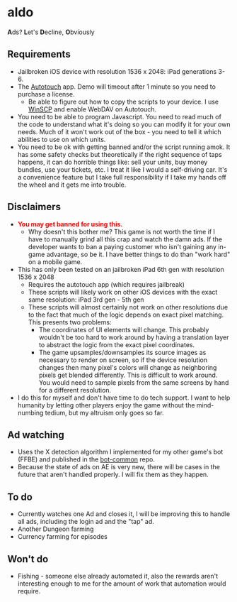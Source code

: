 # aldo
**A**ds? **L**et's **D**ecline, **O**bviously

## Requirements
* Jailbroken iOS device with resolution 1536 x 2048: iPad generations 3-6.
* The [Autotouch](https://docs.autotouch.net/) app. Demo will timeout after 1 minute so you need to purchase a license.
    * Be able to figure out how to copy the scripts to your device. I use [WinSCP](https://winscp.net/eng/index.php) and enable WebDAV on Autotouch.
* You need to be able to program Javascript. You need to read much of the code to understand what it's doing so you can modify it for your own needs. Much of it won't work out of the box - you need to tell it which abilities to use on which units.
* You need to be ok with getting banned and/or the script running amok. It has some safety checks but theoretically if the right sequence of taps happens, it can do horrible things like: sell your units, buy money bundles, use your tickets, etc. I treat it like I would a self-driving car. It's a convenience feature but I take full responsibility if I take my hands off the wheel and it gets me into trouble.

## Disclaimers
* <span style="color:red">**You may get banned for using this.**</span>
    * Why doesn't this bother me? This game is not worth the time if I have to manually grind all this crap and watch the damn ads. If the developer wants to ban a paying customer who isn't gaining any in-game advantage, so be it. I have better things to do than "work hard" on a mobile game.
* This has only been tested on an jailbroken iPad 6th gen with resolution 1536 x 2048
    * Requires the autotouch app (which requires jailbreak)
    * These scripts will likely work on other iOS devices with the exact same resolution: iPad 3rd gen - 5th gen
    * These scripts will almost certainly not work on other resolutions due to the fact that much of the logic depends on exact pixel matching. This presents two problems:
        * The coordinates of UI elements will change. This probably wouldn't be too hard to work around by having a translation layer to abstract the logic from the exact pixel coordinates.
        * The game upsamples/downsamples its source images as necessary to render on screen, so if the device resolution changes then many pixel's colors will change as neighboring pixels get blended differently. This is difficult to work around. You would need to sample pixels from the same screens by hand for a different resolution.
* I do this for myself and don't have time to do tech support. I want to help humanity by letting other players enjoy the game without the mind-numbing tedium, but my altruism only goes so far.

## Ad watching
* Uses the X detection algorithm I implemented for my other game's bot (FFBE) and published in the [bot-common](https://github.com/ratbirdmonger/bot-common) repo.
* Because the state of ads on AE is very new, there will be cases in the future that aren't handled properly. I will fix them as they happen.

## To do
* Currently watches one Ad and closes it, I will be improving this to handle all ads, including the login ad and the "tap" ad.
* Another Dungeon farming
* Currency farming for episodes

## Won't do
* Fishing - someone else already automated it, also the rewards aren't interesting enough to me for the amount of work that automation would require.
